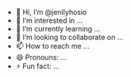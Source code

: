 - 👋 Hi, I’m @jenllyhosio
- 👀 I’m interested in ...
- 🌱 I’m currently learning ...
- 💞️ I’m looking to collaborate on ...
- 📫 How to reach me ...
- 😄 Pronouns: ...
- ⚡ Fun fact: ...

<!---
jenllyhosio/jenllyhosio is a ✨ special ✨ repository because its `README.md` (this file) appears on your GitHub profile.
You can click the Preview link to take a look at your changes.
--->
